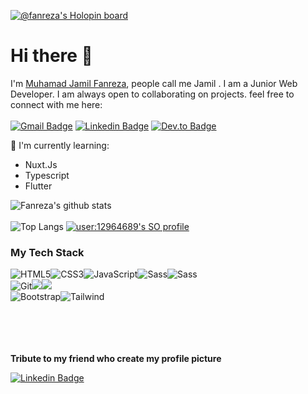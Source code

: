 [![@fanreza's Holopin board](https://holopin.io/api/user/board?user=fanreza)](https://holopin.io/@fanreza)

# Hi there :wave:

I'm [Muhamad Jamil Fanreza](https://fanreza.github,io), people call me Jamil . I am a Junior Web Developer. I am always open to collaborating on projects. feel free to connect with me here: <br><br>
[![Gmail Badge](https://img.shields.io/badge/Gmail-D14836?style=for-the-badge&logo=gmail&logoColor=white&link=mailto:rezaramdhani461@gmail.com)](mailto:rezaramdhani461@gmail.com)
[![Linkedin Badge](https://img.shields.io/badge/LinkedIn-0077B5?style=for-the-badge&logo=linkedin&logoColor=white&link=https://www.linkedin.com/in/fanreza/)](https://www.linkedin.com/in/fanreza/)
[![Dev.to Badge](https://img.shields.io/badge/dev.to-0A0A0A?style=for-the-badge&logo=devdotto&logoColor=white&link=https://dev.to/fanreza)](https://dev.to/fanreza)

:page_with_curl: I'm currently learning:
- Nuxt.Js
- Typescript
- Flutter

![Fanreza's github stats](https://bad-apple-github-readme.vercel.app/api?show_bg=1&username=fanreza&include_all_commits=true&count_private=true&show_icons=true&theme=synthwave) <br><br>
![Top Langs](https://github-readme-stats.vercel.app/api/top-langs/?username=fanreza&hide=TeX&layout=compact&theme=synthwave)
[![user:12964689's SO profile](https://stackoverflow-readme-profile.johannchopin.fr/profile/12964689?theme=monokai&website=true&location=true)](https://github.com/johannchopin/stackoverflow-readme-profile)
### My Tech Stack

![HTML5](https://img.shields.io/badge/-HTML5-%23E44D27?style=for-the-badge&logo=html5&logoColor=ffffff)![CSS3](https://img.shields.io/badge/-CSS3-%231572B6?style=for-the-badge&logo=css3)![JavaScript](https://img.shields.io/badge/-JavaScript-%23F7DF1C?style=for-the-badge&logo=javascript&logoColor=000000&labelColor=%23F7DF1C&color=%23FFCE5A)![Sass](https://img.shields.io/badge/-Sass-%23CC6699?style=for-the-badge&logo=sass&logoColor=ffffff)![Sass](https://img.shields.io/badge/Vue.js-35495E?style=for-the-badge&logo=vue.js&logoColor=4FC08D)
<br>
![Git](https://img.shields.io/badge/-Git-%23F05032?style=for-the-badge&logo=git&logoColor=%23ffffff)<img src="https://img.shields.io/badge/-Github-181717?style=for-the-badge&logo=GitHub&logoColor=white"/><img src="https://img.shields.io/badge/-NPM-CB3837?style=for-the-badge&logo=NPM&logoColor=white"/>
<br>
![Bootstrap](https://img.shields.io/badge/-Bootstrap-563D7C?style=for-the-badge&logo=bootstrap)![Tailwind](https://img.shields.io/badge/Tailwind_CSS-38B2AC?style=for-the-badge&logo=tailwind-css&logoColor=white)
<br><br><br><br><br>


**Tribute to my friend who create my profile picture**

[![Linkedin Badge](https://img.shields.io/badge/LinkedIn-0077B5?style=for-the-badge&logo=linkedin&logoColor=white&link=https://www.linkedin.com/in/muhammad-izaz-zauhair-15302b218/)](https://www.linkedin.com/in/muhammad-izaz-zauhair-15302b218/)
